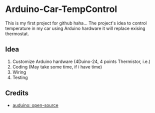 # Arduino-Car-TempControl

  This is my first project for github haha...
  The project's idea to control temperature in my car using Arduino hardware it will replace exising thermostat.

## Idea

  1. Customize Arduino hardware (4Duino-24, 4 points Thermistor, i.e.)
  2. Coding (May take some time, if i have time)
  3. Wiring
  4. Testing


## Credits
  * [auduino: open-source][1]
  
[1]: https://github.com/arduino/Arduino
  


